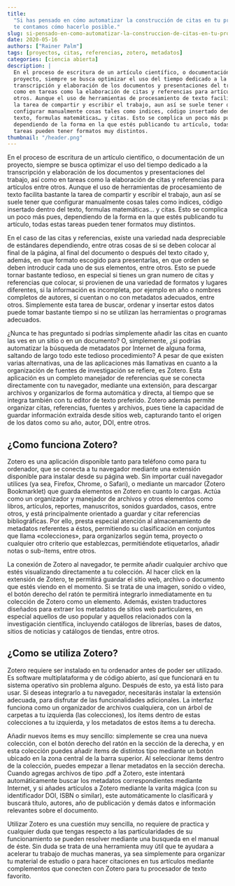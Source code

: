 ```yaml
---
title:
  "Si has pensado en cómo automatizar la construcción de citas en tu proyecto,
  te contamos cómo hacerlo posible."
slug: si-pensado-en-como-automatizar-la-construccion-de-citas-en-tu-proyecto-te-contamos-como-hacerlo-posible
date: 2020-05-16
authors: ["Rainer Palm"]
tags: [proyectos, citas, referencias, zotero, metadatos]
categories: [ciencia abierta]
description: |
  En el proceso de escritura de un artículo científico, o documentación de un
  proyecto, siempre se busca optimizar el uso del tiempo dedicado a la
  transcripción y elaboración de los documentos y presentaciones del trabajo, así
  como en tareas como la elaboración de citas y referencias para artículos entre
  otros. Aunque el uso de herramientas de procesamiento de texto facilita bastante
  la tarea de compartir y escribir el trabajo, aun así se suele tener que
  configurar manualmente cosas tales como indices, código insertado dentro del
  texto, formulas matemáticas… y citas. Esto se complica un poco más pues,
  dependiendo de la forma en la que estés publicando tu artículo, todas estas
  tareas pueden tener formatos muy distintos.
thumbnail: "/header.png"
---
```


<!-- # Si has pensado en cómo automatizar la construcción de citas en tu proyecto, te contamos cómo hacerlo posible. -->
<!-- **Rainer Palm** -->

En el proceso de escritura de un artículo científico, o documentación de un
proyecto, siempre se busca optimizar el uso del tiempo dedicado a la
transcripción y elaboración de los documentos y presentaciones del trabajo, así
como en tareas como la elaboración de citas y referencias para artículos entre
otros. Aunque el uso de herramientas de procesamiento de texto facilita bastante
la tarea de compartir y escribir el trabajo, aun así se suele tener que
configurar manualmente cosas tales como indices, código insertado dentro del
texto, formulas matemáticas… y citas. Esto se complica un poco más pues,
dependiendo de la forma en la que estés publicando tu artículo, todas estas
tareas pueden tener formatos muy distintos.

<!-- TEASER_END -->

En el caso de las citas y referencias, existe una variedad nada despreciable de
estándares dependiendo, entre otras cosas de si se deben colocar al final de la
página, al final del documento o después del texto citado y, además, en que
formato escogido para presentarlas, en que orden se deben introducir cada uno de
sus elementos, entre otros. Esto se puede tornar bastante tedioso, en especial
si tienes un gran numero de citas y referencias que colocar, si provienen de una
variedad de formatos y lugares diferentes, si la información es incompleta, por
ejemplo en año o nombres completos de autores, si cuentan o no con metadatos
adecuados, entre otros. Simplemente esta tarea de buscar, ordenar y insertar
estos datos puede tomar bastante tiempo si no se utilizan las herramientas o
programas adecuados.

¿Nunca te has preguntado si podrías simplemente añadir las citas en cuanto las
ves en un sitio o en un documento? O, simplemente, ¿si podrías automatizar la
búsqueda de metadatos por Internet de alguna forma, saltando de largo todo este
tedioso procedimiento? A pesar de que existen varias alternativas, una de las
aplicaciones más llamativas en cuanto a la organización de fuentes de
investigación se refiere, es Zotero. Esta aplicación es un completo manejador de
referencias que se conecta directamente con tu navegador, mediante una
extensión, para descargar archivos y organizarlos de forma automática y directa,
al tiempo que se integra también con tu editor de texto preferido. Zotero además
permite organizar citas, referencias, fuentes y archivos, pues tiene la
capacidad de guardar información extraída desde sitios web, capturando tanto el
origen de los datos como su año, autor, DOI, entre otros.

## ¿Como funciona Zotero?

Zotero es una aplicación disponible tanto para teléfono como para tu ordenador,
que se conecta a tu navegador mediante una extensión disponible para instalar
desde su página web. Sin importar cuál navegador utilices (ya sea, Firefox,
Chrome, o Safari), o mediante un marcador (Zotero Bookmarklet) que guarda
elementos en Zotero en cuanto lo cargas. Actúa como un organizador y manejador
de archivos y otros elementos como libros, artículos, reportes, manuscritos,
sonidos guardados, casos, entre otros, y está principalmente orientado a guardar
y citar referencias bibliográficas. Por ello, presta especial atención al
almacenamiento de metadatos referentes a éstos, permitiendo su clasificación en
conjuntos que llama «colecciones», para organizarlos según tema, proyecto o
cualquier otro criterio que establezcas, permitiéndote etiquetarlos, añadir
notas o sub-ítems, entre otros.

La conexión de Zotero al navegador, te permite añadir cualquier archivo que
estés visualizando directamente a tu colección. Al hacer click en la extensión
de Zotero, te permitirá guardar el sitio web, archivo o documento que estés
viendo en el momento. Si se trata de una imagen, sonido o video, el botón
derecho del ratón te permitirá integrarlo inmediatamente en tu colección de
Zotero como un elemento. Además, existen traductores diseñados para extraer los
metadatos de sitios web particulares, en especial aquellos de uso popular y
aquellos relacionados con la investigación científica, incluyendo catálogos de
librerías, bases de datos, sitios de noticias y catálogos de tiendas, entre
otros.

## ¿Como se utiliza Zotero?

Zotero requiere ser instalado en tu ordenador antes de poder ser utilizado. Es
software multiplataforma y de código abierto, así que funcionará en tu sistema
operativo sin problema alguno. Después de esto, ya está listo para usar. Si
deseas integrarlo a tu navegador, necesitarás instalar la extensión adecuada,
para disfrutar de las funcionalidades adicionales. La interfaz funciona como un
organizador de archivos cualquiera, con un árbol de carpetas a tu izquierda (las
colecciones), los ítems dentro de estas colecciones a tu izquierda, y los
metadatos de estos ítems a tu derecha.

Añadir nuevos ítems es muy sencillo: simplemente se crea una nueva colección,
con el botón derecho del ratón en la sección de la derecha, y en esta colección
puedes añadir ítems de distintos tipo mediante un botón ubicado en la zona
central de la barra superior. Al seleccionar ítems dentro de la colección,
puedes empezar a llenar metadatos en la sección derecha. Cuando agregas archivos
de tipo .pdf a Zotero, este intentará automáticamente buscar los metadatos
correspondientes mediante Internet, y si añades artículos a Zotero mediante la
varita mágica (con su identificador DOI, ISBN o similar), este automáticamente
lo clasificará y buscará título, autores, año de publicación y demás datos e
información relevantes sobre el documento.

Utilizar Zotero es una cuestión muy sencilla, no requiere de practica y
cualquier duda que tengas respecto a las particularidades de su funcionamiento
se pueden resolver mediante una busqueda en el manual de éste. Sin duda se trata
de una herramienta muy útil que te ayudara a acelerar tu trabajo de muchas
maneras, ya sea simplemente para organizar tu material de estudio o para hacer
citaciones en tus artículos mediante complementos que conecten con Zotero para
tu procesador de texto favorito.
